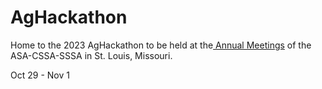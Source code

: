 # AgHackathon

Home to the 2023 AgHackathon to be held at the[ Annual Meetings](https://www.acsmeetings.org/) of the ASA-CSSA-SSSA in St. Louis, Missouri.

Oct 29 - Nov 1

